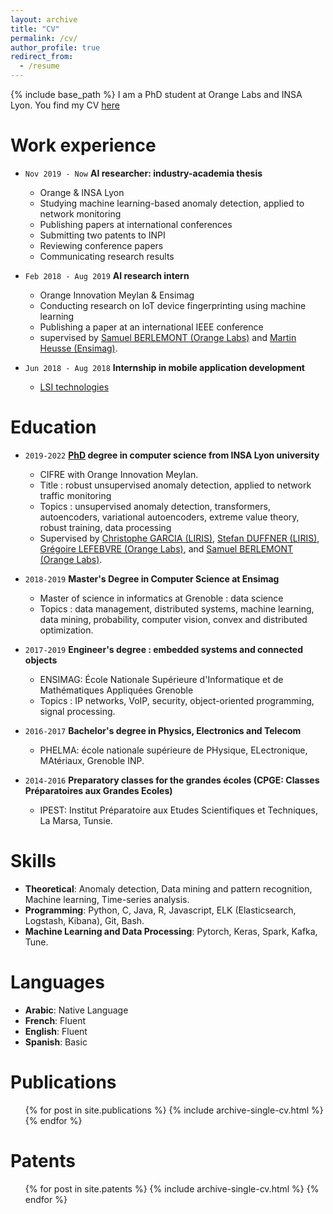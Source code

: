 ```yaml
---
layout: archive
title: "CV"
permalink: /cv/
author_profile: true
redirect_from:
  - /resume
---
```


{% include base_path %}
I am a PhD student at Orange Labs and INSA Lyon. You find my CV [here](https://naji-najari.github.io/cv.pdf)

Work experience
======

* `Nov 2019 - Now`
__AI researcher: industry-academia thesis__
	- Orange & INSA Lyon 
	- Studying machine learning-based anomaly detection, applied to network monitoring
	- Publishing papers at international conferences
	- Submitting two patents to INPI
	- Reviewing conference papers
	- Communicating research results

* `Feb 2018 - Aug 2019`
__AI research intern__
	- Orange Innovation Meylan & Ensimag
	- Conducting research on IoT device fingerprinting using machine learning 
	- Publishing a paper at an international IEEE conference
	- supervised by [Samuel BERLEMONT (Orange Labs)](https://dblp.org/pid/134/0509.html) and [Martin Heusse (Ensimag)](http://lig-membres.imag.fr/heusse/). 

* `Jun 2018 - Aug 2018`
__Internship in  mobile application development__	
	- [LSI technologies](http://www.lsitechnologies.fr/)
  


Education
======
* `2019-2022` 
__[PhD](http://www.theses.fr/s242130) degree in computer science from INSA Lyon university__  
	- CIFRE with Orange Innovation Meylan.
	- Title : robust unsupervised anomaly detection, applied to network traffic monitoring
	- Topics :  unsupervised anomaly detection, transformers, autoencoders, variational autoencoders, extreme value theory, robust training, data processing
	- Supervised by [Christophe GARCIA (LIRIS)](https://christophegarciafr.wixsite.com/home-page/), [Stefan DUFFNER (LIRIS)](http://u0016403263.user.hosting-agency.de/), [Grégoire LEFEBVRE (Orange Labs)](https://sites.google.com/site/gregoirelefebvre2/), and [Samuel BERLEMONT (Orange Labs)](https://dblp.org/pid/134/0509.html). 

* `2018-2019`
__Master's Degree in Computer Science at Ensimag__
	- Master of science in informatics at Grenoble : data science
	- Topics : data management, distributed systems, machine learning, data mining, probability, computer vision, convex and distributed optimization. 
	
* `2017-2019`
__Engineer's degree : embedded systems and connected objects__
	- ENSIMAG: École Nationale Supérieure d'Informatique et de Mathématiques Appliquées Grenoble
	- Topics : IP networks, VoIP, security, object-oriented programming, signal processing. 
	
* `2016-2017`
__Bachelor's degree in Physics, Electronics and Telecom__
	- PHELMA: école nationale supérieure de PHysique, ELectronique, MAtériaux, Grenoble INP.

* `2014-2016`
__Preparatory classes for the grandes écoles (CPGE: Classes Préparatoires aux Grandes Ecoles)__
	- IPEST: Institut Préparatoire aux Etudes Scientifiques et Techniques, La Marsa, Tunsie. 

	
	


Skills
======
* __Theoretical__: Anomaly detection, Data mining and pattern recognition, Machine learning, Time-series analysis.
* __Programming__:  Python, C, Java, R, Javascript, ELK (Elasticsearch, Logstash, Kibana), Git, Bash.  
* __Machine Learning and Data Processing__: Pytorch, Keras, Spark, Kafka, Tune.

Languages
======
* __Arabic__: Native Language
* __French__: Fluent
* __English__: Fluent
* __Spanish__: Basic

Publications
======
  <ul>{% for post in site.publications %}
    {% include archive-single-cv.html %}
  {% endfor %}</ul>
  
  
Patents
======
  <ul>{% for post in site.patents %}
    {% include archive-single-cv.html %}
  {% endfor %}</ul>
  

